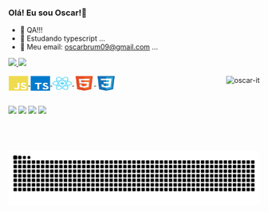 ### Olá! Eu sou Oscar!👋

- 🔭 QA!!!
- 🌱 Estudando typescript ...
- 💬 Meu email: oscarbrum09@gmail.com ...

 <div>
  <a href="https://github.com/oscarandreazza">
  <img height="180em" src="https://github-readme-stats.vercel.app/api?username=oscarandreazza&show_icons=true&theme=merko&include_all_commits=true&count_private=true"/>
  <img height="180em" src="https://github-readme-stats.vercel.app/api/top-langs/?username=oscarandreazza&layout=compact&langs_count=7&theme=merko"/>
</div>

  <div style="display: inline_block"><br>
  <img align="center" alt="Rafa-Js" height="30" width="40" src="https://raw.githubusercontent.com/devicons/devicon/master/icons/javascript/javascript-plain.svg">
  <img align="center" alt="Rafa-Ts" height="30" width="40" src="https://raw.githubusercontent.com/devicons/devicon/master/icons/typescript/typescript-plain.svg">
  <img align="center" alt="Rafa-React" height="30" width="40" src="https://raw.githubusercontent.com/devicons/devicon/master/icons/react/react-original.svg">
  <img align="center" alt="Rafa-HTML" height="30" width="40" src="https://raw.githubusercontent.com/devicons/devicon/master/icons/html5/html5-original.svg">
  <img align="center" alt="Rafa-CSS" height="30" width="40" src="https://raw.githubusercontent.com/devicons/devicon/master/icons/css3/css3-original.svg">
  <img height='150em' align="right" alt="oscar-it" src="https://pa1.narvii.com/6705/c9144b05d13cb97b6930ebcc395b67190f9072a7_hq.gif">
</div>
  
 ##
  <div>
   <a href="https://www.facebook.com/oscar.andreazza/" target="_blank"><img src="https://img.shields.io/badge/Facebook-1877F2?style=for-the-badge&logo=facebook&logoColor=white" target="_blank"></a> 
  <a href="https://www.instagram.com/oscar.andreazza" target="_blank"><img src="https://img.shields.io/badge/-Instagram-%23E4405F?style=for-the-badge&logo=instagram&logoColor=white" target="_blank"></a>
  <a href = "mailto:oscarbrum09@gmail.com"><img src="https://img.shields.io/badge/-Gmail-%23333?style=for-the-badge&logo=gmail&logoColor=white" target="_blank"></a>
  <a href="https://www.linkedin.com/in/oscar-andreazza-204b06b8/" target="_blank"><img src="https://img.shields.io/badge/-LinkedIn-%230077B5?style=for-the-badge&logo=linkedin&logoColor=white" target="_blank"></a> 
   
   
   
   ![Snake animation](https://github.com/oscarandreazza/oscarandreazza/blob/output/github-contribution-grid-snake.svg)
   </div>
 
 
   
 
